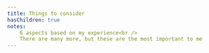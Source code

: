 ```yaml
---
title: Things to consider
hasChildren: true
notes:
    6 aspects based on my experience<br />
    There are many more, but these are the most important to me
---
```

